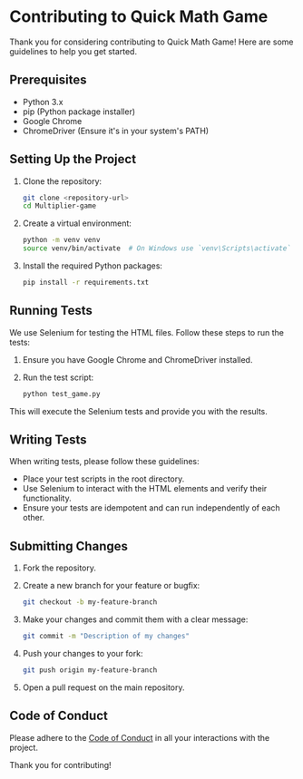 # Contributing to Quick Math Game

Thank you for considering contributing to Quick Math Game! Here are some guidelines to help you get started.

## Prerequisites

- Python 3.x
- pip (Python package installer)
- Google Chrome
- ChromeDriver (Ensure it's in your system's PATH)

## Setting Up the Project

1. Clone the repository:

   ```sh
   git clone <repository-url>
   cd Multiplier-game
   ```

2. Create a virtual environment:

   ```sh
   python -m venv venv
   source venv/bin/activate  # On Windows use `venv\Scripts\activate`
   ```

3. Install the required Python packages:

   ```sh
   pip install -r requirements.txt
   ```

## Running Tests

We use Selenium for testing the HTML files. Follow these steps to run the tests:

1. Ensure you have Google Chrome and ChromeDriver installed.

2. Run the test script:

   ```sh
   python test_game.py
   ```

This will execute the Selenium tests and provide you with the results.

## Writing Tests

When writing tests, please follow these guidelines:

- Place your test scripts in the root directory.
- Use Selenium to interact with the HTML elements and verify their functionality.
- Ensure your tests are idempotent and can run independently of each other.

## Submitting Changes

1. Fork the repository.
2. Create a new branch for your feature or bugfix:

   ```sh
   git checkout -b my-feature-branch
   ```

3. Make your changes and commit them with a clear message:

   ```sh
   git commit -m "Description of my changes"
   ```

4. Push your changes to your fork:

   ```sh
   git push origin my-feature-branch
   ```

5. Open a pull request on the main repository.

## Code of Conduct

Please adhere to the [Code of Conduct](CODE_OF_CONDUCT.md) in all your interactions with the project.

Thank you for contributing!
